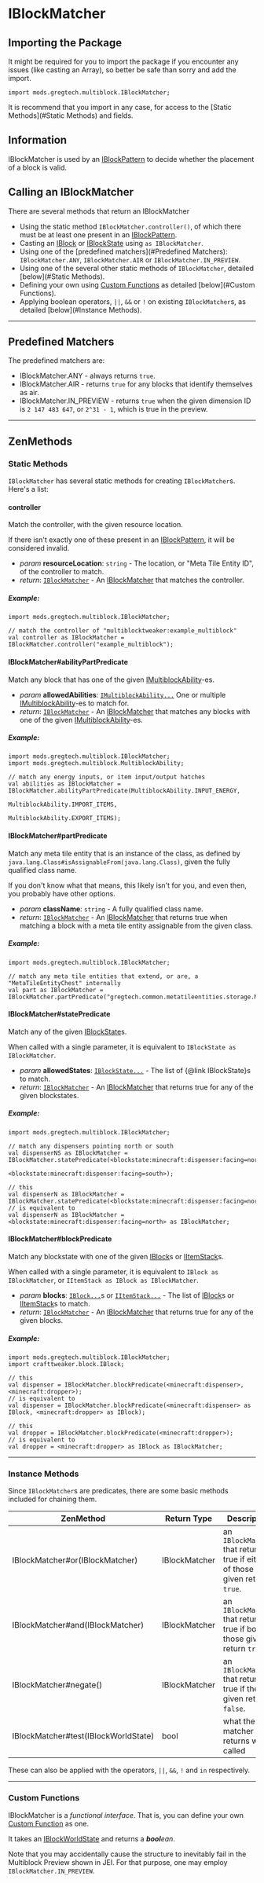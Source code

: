 # IBlockMatcher

## Importing the Package

It might be required for you to import the package if you encounter any issues (like casting an Array), so better be safe than sorry and add the import.
```zencode
import mods.gregtech.multiblock.IBlockMatcher;
```
It is recommend that you import in any case, for access to the [Static Methods](#Static Methods) and fields.

## Information
IBlockMatcher is used by an [IBlockPattern](./IBlockPattern) to decide whether the placement of a block is valid.

## Calling an IBlockMatcher
There are several methods that return an IBlockMatcher

* Using the static method `IBlockMatcher.controller()`, of which there must be at least one present in an [IBlockPattern](./IBlockPattern).
* Casting an [IBlock](../../Vanilla/Blocks/IBlock.md) or [IBlockState](../../Vanilla/Blocks/IBlockState.md) using `as IBlockMatcher`.
* Using one of the [predefined matchers](#Predefined Matchers): `IBlockMatcher.ANY`, `IBlockMatcher.AIR` or `IBlockMatcher.IN_PREVIEW`.
* Using one of the several other static methods of `IBlockMatcher`, detailed [below](#Static Methods).
* Defining your own using [Custom Functions](../../AdvancedFunctions/Custom_Functions.md) as detailed [below](#Custom Functions).
* Applying boolean operators, `||`, `&&` or `!` on existing `IBlockMatcher`s, as detailed [below](#Instance Methods).

---

## Predefined Matchers

The predefined matchers are:

* IBlockMatcher.ANY - always returns `true`.
* IBlockMatcher.AIR - returns `true` for any blocks that identify themselves as air.
* IBlockMatcher.IN_PREVIEW - returns `true` when the given dimension ID is `2 147 483 647`, or `2^31 - 1`, which is true in the preview.

---

## ZenMethods
### Static Methods
`IBlockMatcher` has several static methods for creating `IBlockMatcher`s. Here's a list:

#### controller
Match the controller, with the given resource location.
 
If there isn't exactly one of these present in an [IBlockPattern](./IBlockPattern), it will be considered invalid.
 
* _param_ **resourceLocation**: `string` - The location, or "Meta Tile Entity ID", of the controller to match.
* _return_: [`IBlockMatcher`](#IBlockMatcher) - An [IBlockMatcher](#IBlockMatcher) that matches the controller.
##### Example:
```zencode
import mods.gregtech.multiblock.IBlockMatcher;

// match the controller of "multiblocktweaker:example_multiblock"
val controller as IBlockMatcher = IBlockMatcher.controller("example_multiblock");
```

#### IBlockMatcher#abilityPartPredicate

Match any block that has one of the given [IMultiblockAbility](./IMultiblockAbility.md)-es.

* _param_ **allowedAbilities**: [`IMultiblockAbility...`](./IMultiblockAbility.md) One or multiple [IMultiblockAbility](./IMultiblockAbility.md)-es to match for.
* _return_: [`IBlockMatcher`](#IBlockMatcher) - An [IBlockMatcher](#IBlockMatcher) that matches any blocks with one of the given [IMultiblockAbility](./IMultiblockAbility.md)-es.
##### Example:
```zencode
import mods.gregtech.multiblock.IBlockMatcher;
import mods.gregtech.multiblock.MultiblockAbility;

// match any energy inputs, or item input/output hatches
val abilities as IBlockMatcher = IBlockMatcher.abilityPartPredicate(MultiblockAbility.INPUT_ENERGY,
                                                                        MultiblockAbility.IMPORT_ITEMS,
                                                                        MultiblockAbility.EXPORT_ITEMS);
```

#### IBlockMatcher#partPredicate

Match any meta tile entity that is an instance of the class,
as defined by `java.lang.Class#isAssignableFrom(java.lang.Class)`,
given the fully qualified class name.
 
If you don't know what that means, this likely isn't for you, and even then, you probably have other options.
 
* _param_ **className**: `string` - A fully qualified class name.
* _return_: [`IBlockMatcher`](#IBlockMatcher) - An [IBlockMatcher](#IBlockMatcher) that returns true when matching a block with a meta tile entity assignable from the given class.
##### Example:
```zencode
import mods.gregtech.multiblock.IBlockMatcher;

// match any meta tile entities that extend, or are, a "MetaTileEntityChest" internally
val part as IBlockMatcher = IBlockMatcher.partPredicate("gregtech.common.metatileentities.storage.MetaTileEntityChest");
```

#### IBlockMatcher#statePredicate

Match any of the given [IBlockState](../../Vanilla/Blocks/IBlockState.md)s.

When called with a single parameter, it is equivalent to `IBlockState as IBlockMatcher`.

* _param_ **allowedStates**: [`IBlockState...`](../../Vanilla/Blocks/IBlockState.md) - The list of {@link IBlockState}s to match.
* _return_: [`IBlockMatcher`](#IBlockMatcher) - An [IBlockMatcher](#IBlockMatcher) that returns true for any of the given blockstates.
##### Example:
```zencode
import mods.gregtech.multiblock.IBlockMatcher;

// match any dispensers pointing north or south
val dispenserNS as IBlockMatcher = IBlockMatcher.statePredicate(<blockstate:minecraft:dispenser:facing=north>,
                                                                <blockstate:minecraft:dispenser:facing=south>);

// this
val dispenserN as IBlockMatcher = IBlockMatcher.statePredicate(<blockstate:minecraft:dispenser:facing=north>);
// is equivalent to
val dispenserN as IBlockMatcher = <blockstate:minecraft:dispenser:facing=north> as IBlockMatcher;
```

#### IBlockMatcher#blockPredicate

Match any blockstate with one of the given [IBlock](../../Vanilla/Blocks/IBlock.md)s or [IItemStack](../../Vanilla/Items/IItemStack.md)s.

When called with a single parameter, it is equivalent to `IBlock as IBlockMatcher`, or `IItemStack as IBlock as IBlockMatcher`.

* _param_ **blocks**: [`IBlock...`](../../Vanilla/Blocks/IBlock.md)s or [`IItemStack...`](../../Vanilla/Items/IItemStack.md) - The list of [IBlock](../../Vanilla/Blocks/IBlock.md)s or [IItemStack](../../Vanilla/Items/IItemStack.md)s to match.
* _return_: [`IBlockMatcher`](#IBlockMatcher) - An [IBlockMatcher](#IBlockMatcher) that returns true for any of the given blocks.
##### Example:
```zencode
import mods.gregtech.multiblock.IBlockMatcher;
import crafttweaker.block.IBlock;

// this
val dispenser = IBlockMatcher.blockPredicate(<minecraft:dispenser>, <minecraft:dropper>);
// is equivalent to
val dispenser = IBlockMatcher.blockPredicate(<minecraft:dispenser> as IBlock, <minecraft:dropper> as IBlock);

// this
val dropper = IBlockMatcher.blockPredicate(<minecraft:dropper>);
// is equivalent to
val dropper = <minecraft:dropper> as IBlock as IBlockMatcher;
```

---

### Instance Methods
Since `IBlockMatcher`s are predicates, there are some basic methods included for chaining them.

| ZenMethod                              | Return Type   | Description                                                                  |
|----------------------------------------|---------------|------------------------------------------------------------------------------|
| IBlockMatcher#or(IBlockMatcher)        | IBlockMatcher | an `IBlockMatcher` that returns true if either of those given return `true`. |
| IBlockMatcher#and(IBlockMatcher)       | IBlockMatcher | an `IBlockMatcher` that returns true if both of those given return `true`.   |
| IBlockMatcher#negate()                 | IBlockMatcher | an `IBlockMatcher` that returns true if the one given returns `false`.       |
| IBlockMatcher#test(IBlockWorldState)   | bool          | what the matcher returns when called                                         |

These can also be applied with the operators, `||`, `&&`, `!` and `in` respectively.

---

### Custom Functions
IBlockMatcher is a *functional interface*.
That is, you can define your own [Custom Function](../../AdvancedFunctions/Custom_Functions.md) as one.

It takes an [IBlockWorldState](./IBlockWorldState.md) and returns a _**bool**ean_.

Note that you may accidentally cause the structure to inevitably fail in the Multiblock Preview shown in JEI.
For that purpose, one may employ `IBlockMatcher.IN_PREVIEW`.

